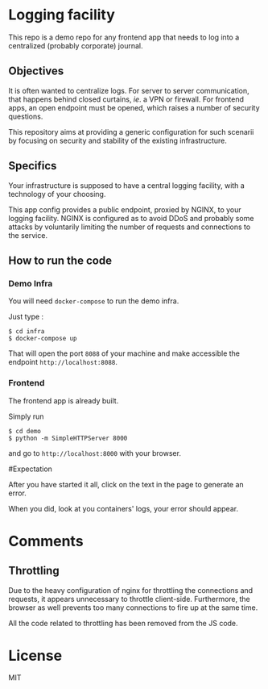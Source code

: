 # Logging facility

This repo is a demo repo for any frontend app that needs to log
into a centralized (probably corporate) journal.

## Objectives

It is often wanted to centralize logs.
For server to server communication, that happens behind closed curtains,
_ie_. a VPN or firewall.
For frontend apps, an open endpoint must be opened, which raises a number
of security questions.

This repository aims at providing a generic configuration for such scenarii
by focusing on security and stability of the existing infrastructure.

## Specifics

Your infrastructure is supposed to have a central logging facility,
with a technology of your choosing.

This app config provides a public endpoint, proxied by NGINX,
to your logging facility. NGINX is configured as to avoid
DDoS and probably some attacks by voluntarily limiting the
number of requests and connections to the service.

## How to run the code

### Demo Infra 

You will need `docker-compose` to run the demo infra.

Just type :

```
$ cd infra
$ docker-compose up
```

That will open the port `8088` of your machine
and make accessible the endpoint `http://localhost:8088`.

### Frontend

The frontend app is already built.

Simply run

```
$ cd demo
$ python -m SimpleHTTPServer 8000
```

and go to `http://localhost:8000` with your browser.

#Expectation

After you have started it all, click on the text in the page to generate an error.

When you did, look at you containers' logs, your error should appear.


# Comments

## Throttling

Due to the heavy configuration of nginx for throttling the connections and requests,
it appears unnecessary to throttle client-side.
Furthermore, the browser as well prevents too many connections to fire up
at the same time.

All the code related to throttling has been removed from the JS code.

# License

MIT

